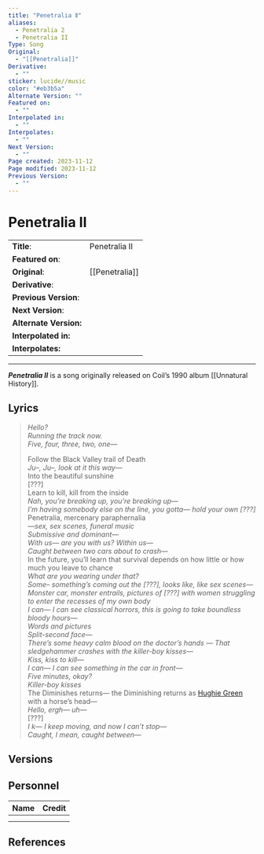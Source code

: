```yaml
---
title: "Penetralia Ⅱ"
aliases:
  - Penetralia 2
  - Penetralia II
Type: Song
Original:
  - "[[Penetralia]]"
Derivative:
  - ""
sticker: lucide//music
color: "#eb3b5a"
Alternate Version: ""
Featured on:
  - ""
Interpolated in:
  - ""
Interpolates:
  - ""
Next Version:
  - ""
Page created: 2023-11-12
Page modified: 2023-11-12
Previous Version:
  - ""
---
```


# Penetralia Ⅱ

|  |  |
| --- | --- |
| __Title__: | Penetralia Ⅱ |
| __Featured on__: |  |
| __Original__: | [[Penetralia]] |
| __Derivative__: |  |
| __Previous Version__: |  |
| __Next Version__: |  |
| __Alternate Version:__ |  |
| __Interpolated in:__ |  |
| __Interpolates:__ |  |

---

*__Penetralia Ⅱ__* is a song originally released on Coil’s 1990 album [[Unnatural History]].

## Lyrics

> *Hello?*  
> *Running the track now.*  
> *Five, four, three, two, one—*
> 
> Follow the Black Valley trail of Death  
> *Ju–, Ju–, look at it this way—*  
> Into the beautiful sunshine  
> [???]  
> Learn to kill, kill from the inside  
> *Nah, you’re breaking up, you’re breaking up—*  
> *I’m having somebody else on the line, you gotta— hold your own [???]*  
> Penetralia, mercenary paraphernalia  
> *—sex, sex scenes, funeral music*  
> *Submissive and dominant—*  
> *With us— are you with us? Within us—*  
> *Caught between two cars about to crash—*  
> In the future, you’ll learn that survival depends on how little or how much you leave to chance  
> *What are you wearing under that?*  
> *Some– something’s coming out the [???], looks like, like sex scenes—*  
> *Monster car, monster entrails, pictures of [???] with women struggling to enter the recesses of my own body*  
> *I can— I can see classical horrors, this is going to take boundless bloody hours—*  
> *Words and pictures*  
> *Split-second face—*  
> *There’s some heavy calm blood on the doctor’s hands — That sledgehammer crashes with the killer-boy kisses—*  
> *Kiss, kiss to kill—*  
> *I can— I can see something in the car in front—*  
> *Five minutes, okay?*  
> *Killer-boy kisses*  
> The Diminishes returns— the Diminishing returns as [Hughie Green](https://en.wikipedia.org/wiki/Hughie_Green) with a horse’s head—  
> *Hello, ergh— uh—*  
> [???]  
> *I k— I keep moving, and now I can’t stop—*  
> *Caught, I mean, caught between—*

## Versions

## Personnel

|Name|Credit|
|---|---|
|||
|||

## References
